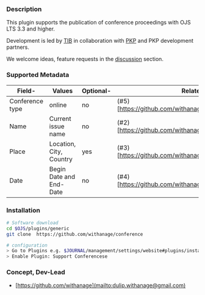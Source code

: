 ### Description

This plugin supports the publication of conference proceedings with OJS LTS 3.3 and higher.

Development is led by [TIB](https://tib.eu) in collaboration with [PKP](https://pkp.sfu.ca) and PKP development partners.

We welcome ideas, feature requests in the [discussion](https://github.com/withanage/conference/discussions/) section.


### Supported Metadata
| Field-          | Values                  | Optional- | Related                                                | Version |
|-----------------|-------------------------|-----------|--------------------------------------------------------|----|
| Conference type | online                  | no        | (#5)[https://github.com/withanage/conference/issues/5] | 3.3    |
|  Name | Current issue name      | no        | (#2)[https://github.com/withanage/conference/issues/2] | 3.3    |
| Place           | Location, City, Country | yes       | (#3)[https://github.com/withanage/conference/issues/3] | 3.3 |
| Date            | Begin Date and End-Date | no        | (#4)[https://github.com/withanage/conference/issues/4] | 3.3- |



### Installation

```bash
# Software download
cd $OJS/plugins/generic
git clone  https://github.com/withanage/conference

# configuration
> Go to Plugins e.g. $JOURNAL/management/settings/website#plugins/installedPlugins
> Enable Plugin: Support Conferencese

```


### Concept, Dev-Lead

- [https://github.com/withanage](mailto:dulip.withanage@gmail.com)







